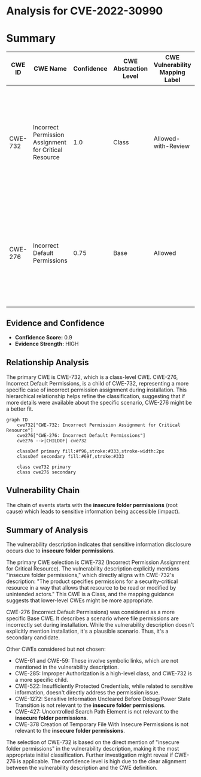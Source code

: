 # Analysis for CVE-2022-30990

# Summary
| CWE ID | CWE Name | Confidence | CWE Abstraction Level | CWE Vulnerability Mapping Label | CWE-Vulnerability Mapping Notes |
|---|---|---|---|---|---|
| CWE-732 | Incorrect Permission Assignment for Critical Resource | 1.0 | Class | Allowed-with-Review | Primary CWE. While the name itself indicates an assignment of permissions for resources, this is often misused for vulnerabilities in which "permissions" are not checked. |
| CWE-276 | Incorrect Default Permissions | 0.75 | Base | Allowed | Secondary CWE. This CWE describes the scenario where file permissions are set incorrectly during installation, allowing unauthorized modification. |

## Evidence and Confidence

*   **Confidence Score:** 0.9
*   **Evidence Strength:** HIGH

## Relationship Analysis
The primary CWE is CWE-732, which is a class-level CWE. CWE-276, Incorrect Default Permissions, is a child of CWE-732, representing a more specific case of incorrect permission assignment during installation. This hierarchical relationship helps refine the classification, suggesting that if more details were available about the specific scenario, CWE-276 might be a better fit.

```mermaid
graph TD
    cwe732["CWE-732: Incorrect Permission Assignment for Critical Resource"]
    cwe276["CWE-276: Incorrect Default Permissions"]
    cwe276 -->|CHILDOF| cwe732
    
    classDef primary fill:#f96,stroke:#333,stroke-width:2px
    classDef secondary fill:#69f,stroke:#333
    
    class cwe732 primary
    class cwe276 secondary
```

## Vulnerability Chain
The chain of events starts with the **insecure folder permissions** (root cause) which leads to sensitive information being accessible (impact).

## Summary of Analysis
The vulnerability description indicates that sensitive information disclosure occurs due to **insecure folder permissions**.

The primary CWE selection is CWE-732 (Incorrect Permission Assignment for Critical Resource). The vulnerability description explicitly mentions "insecure folder permissions," which directly aligns with CWE-732's description: "The product specifies permissions for a security-critical resource in a way that allows that resource to be read or modified by unintended actors." This CWE is a Class, and the mapping guidance suggests that lower-level CWEs might be more appropriate.

CWE-276 (Incorrect Default Permissions) was considered as a more specific Base CWE. It describes a scenario where file permissions are incorrectly set during installation. While the vulnerability description doesn't explicitly mention installation, it's a plausible scenario. Thus, it's a secondary candidate.

Other CWEs considered but not chosen:
*   CWE-61 and CWE-59: These involve symbolic links, which are not mentioned in the vulnerability description.
*   CWE-285: Improper Authorization is a high-level class, and CWE-732 is a more specific child.
*   CWE-522: Insufficiently Protected Credentials, while related to sensitive information, doesn't directly address the permission issue.
*   CWE-1272: Sensitive Information Uncleared Before Debug/Power State Transition is not relevant to the **insecure folder permissions**.
*   CWE-427: Uncontrolled Search Path Element is not relevant to the **insecure folder permissions**.
*   CWE-378 Creation of Temporary File With Insecure Permissions is not relevant to the **insecure folder permissions**.

The selection of CWE-732 is based on the direct mention of "insecure folder permissions" in the vulnerability description, making it the most appropriate initial classification. Further investigation might reveal if CWE-276 is applicable. The confidence level is high due to the clear alignment between the vulnerability description and the CWE definition.